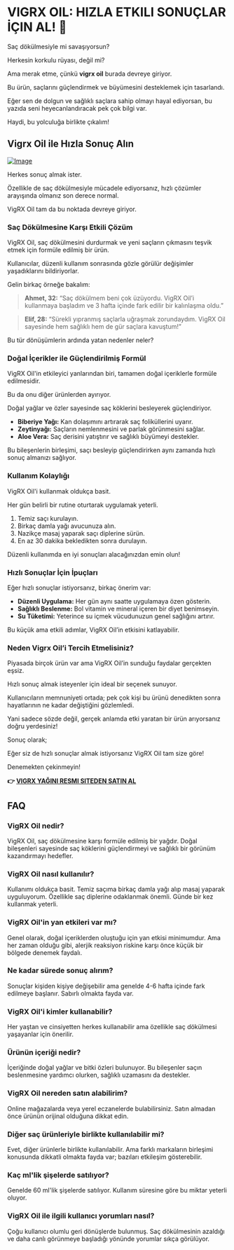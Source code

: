 # VIGRX OIL: HIZLA ETKILI SONUÇLAR İÇIN AL! 🚀

Saç dökülmesiyle mi savaşıyorsun? 

Herkesin korkulu rüyası, değil mi? 

Ama merak etme, çünkü **vigrx oil** burada devreye giriyor. 

Bu ürün, saçlarını güçlendirmek ve büyümesini desteklemek için tasarlandı. 

Eğer sen de dolgun ve sağlıklı saçlara sahip olmayı hayal ediyorsan, bu yazıda seni heyecanlandıracak pek çok bilgi var. 

Haydi, bu yolculuğa birlikte çıkalım!

## Vigrx Oil ile Hızla Sonuç Alın

[![Image](https://www2.sellhealth.com/2/vigoilhorizontal4.gif)](https://gchaffi.com/N4Om9yLc)

Herkes sonuç almak ister. 

Özellikle de saç dökülmesiyle mücadele ediyorsanız, hızlı çözümler arayışında olmanız son derece normal.

VigRX Oil tam da bu noktada devreye giriyor.

### Saç Dökülmesine Karşı Etkili Çözüm

VigRX Oil, saç dökülmesini durdurmak ve yeni saçların çıkmasını teşvik etmek için formüle edilmiş bir ürün. 

Kullanıcılar, düzenli kullanım sonrasında gözle görülür değişimler yaşadıklarını bildiriyorlar. 

Gelin birkaç örneğe bakalım:

> **Ahmet, 32:** “Saç dökülmem beni çok üzüyordu. VigRX Oil’i kullanmaya başladım ve 3 hafta içinde fark edilir bir kalınlaşma oldu.”  

> **Elif, 28:** “Sürekli yıpranmış saçlarla uğraşmak zorundaydım. VigRX Oil sayesinde hem sağlıklı hem de gür saçlara kavuştum!”  

Bu tür dönüşümlerin ardında yatan nedenler neler?

### Doğal İçerikler ile Güçlendirilmiş Formül

VigRX Oil'in etkileyici yanlarından biri, tamamen doğal içeriklerle formüle edilmesidir. 

Bu da onu diğer ürünlerden ayırıyor.

Doğal yağlar ve özler sayesinde saç köklerini besleyerek güçlendiriyor.

- **Biberiye Yağı:** Kan dolaşımını artırarak saç foliküllerini uyarır.
- **Zeytinyağı:** Saçların nemlenmesini ve parlak görünmesini sağlar.
- **Aloe Vera:** Saç derisini yatıştırır ve sağlıklı büyümeyi destekler.

Bu bileşenlerin birleşimi, saçı besleyip güçlendirirken aynı zamanda hızlı sonuç almanızı sağlıyor.

### Kullanım Kolaylığı

VigRX Oil'i kullanmak oldukça basit. 

Her gün belirli bir rutine oturtarak uygulamak yeterli.

1. Temiz saçı kurulayın.
2. Birkaç damla yağı avucunuza alın.
3. Nazikçe masaj yaparak saçı diplerine sürün.
4. En az 30 dakika bekledikten sonra durulayın.

Düzenli kullanımda en iyi sonuçları alacağınızdan emin olun!

### Hızlı Sonuçlar İçin İpuçları

Eğer hızlı sonuçlar istiyorsanız, birkaç önerim var:

- **Düzenli Uygulama:** Her gün aynı saatte uygulamaya özen gösterin.
- **Sağlıklı Beslenme:** Bol vitamin ve mineral içeren bir diyet benimseyin.
- **Su Tüketimi:** Yeterince su içmek vücudunuzun genel sağlığını artırır.

Bu küçük ama etkili adımlar, VigRX Oil’in etkisini katlayabilir.

### Neden Vigrx Oil’i Tercih Etmelisiniz?

Piyasada birçok ürün var ama VigRX Oil’in sunduğu faydalar gerçekten eşsiz.

Hızlı sonuç almak isteyenler için ideal bir seçenek sunuyor.

Kullanıcıların memnuniyeti ortada; pek çok kişi bu ürünü denedikten sonra hayatlarının ne kadar değiştiğini gözlemledi. 

Yani sadece sözde değil, gerçek anlamda etki yaratan bir ürün arıyorsanız doğru yerdesiniz!

Sonuç olarak;

Eğer siz de hızlı sonuçlar almak istiyorsanız VigRX Oil tam size göre!

Denemekten çekinmeyin!



**👉 [VIGRX YAĞINI RESMI SITEDEN SATIN AL](https://gchaffi.com/N4Om9yLc)**

## FAQ

### **VigRX Oil nedir?**
VigRX Oil, saç dökülmesine karşı formüle edilmiş bir yağdır. Doğal bileşenleri sayesinde saç köklerini güçlendirmeyi ve sağlıklı bir görünüm kazandırmayı hedefler.

### **VigRX Oil nasıl kullanılır?**
Kullanımı oldukça basit. Temiz saçıma birkaç damla yağı alıp masaj yaparak uyguluyorum. Özellikle saç diplerine odaklanmak önemli. Günde bir kez kullanmak yeterli.

### **VigRX Oil'in yan etkileri var mı?**
Genel olarak, doğal içeriklerden oluştuğu için yan etkisi minimumdur. Ama her zaman olduğu gibi, alerjik reaksiyon riskine karşı önce küçük bir bölgede denemek faydalı.

### **Ne kadar sürede sonuç alırım?**
Sonuçlar kişiden kişiye değişebilir ama genelde 4-6 hafta içinde fark edilmeye başlanır. Sabırlı olmakta fayda var.

### **VigRX Oil'i kimler kullanabilir?**
Her yaştan ve cinsiyetten herkes kullanabilir ama özellikle saç dökülmesi yaşayanlar için önerilir.

### **Ürünün içeriği nedir?**
İçeriğinde doğal yağlar ve bitki özleri bulunuyor. Bu bileşenler saçın beslenmesine yardımcı olurken, sağlıklı uzamasını da destekler.

### **VigRX Oil nereden satın alabilirim?**
Online mağazalarda veya yerel eczanelerde bulabilirsiniz. Satın almadan önce ürünün orijinal olduğuna dikkat edin.

### **Diğer saç ürünleriyle birlikte kullanılabilir mi?**
Evet, diğer ürünlerle birlikte kullanılabilir. Ama farklı markaların birleşimi konusunda dikkatli olmakta fayda var; bazıları etkileşim gösterebilir.

### **Kaç ml'lik şişelerde satılıyor?**
Genelde 60 ml'lik şişelerde satılıyor. Kullanım süresine göre bu miktar yeterli oluyor.

### **VigRX Oil ile ilgili kullanıcı yorumları nasıl?**
Çoğu kullanıcı olumlu geri dönüşlerde bulunmuş. Saç dökülmesinin azaldığı ve daha canlı görünmeye başladığı yönünde yorumlar sıkça görülüyor.
